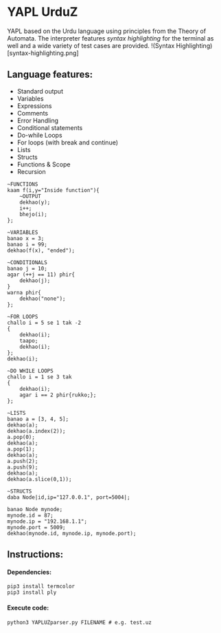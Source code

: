 # YAPL UrduZ
YAPL based on the Urdu language using principles from the Theory of Automata.
The interpreter features *syntax highlighting* for the terminal as well and a wide variety of test cases are provided.
!(Syntax Highlighting)[syntax-highlighting.png]

## Language features:
- Standard output
- Variables
- Expressions
- Comments
- Error Handling
- Conditional statements
- Do-while Loops
- For loops (with break and continue)
- Lists
- Structs
- Functions & Scope
- Recursion


```
~FUNCTIONS
kaam f(i,y="Inside function"){
    ~OUTPUT
    dekhao(y);
    i++;
    bhejo(i);
};

~VARIABLES
banao x = 3;
banao i = 99;
dekhao(f(x), "ended");

~CONDITIONALS
banao j = 10;
agar (++j == 11) phir{
    dekhao(j);	
}
warna phir{
    dekhao("none");
};

~FOR LOOPS
challo i = 5 se 1 tak -2
{ 
    dekhao(i);
    taapo;
    dekhao(i);
}; 
dekhao(i);

~DO WHILE LOOPS
challo i = 1 se 3 tak
{
    dekhao(i);
    agar i == 2 phir{rukko;};
};

~LISTS
banao a = [3, 4, 5];
dekhao(a);
dekhao(a.index(2));
a.pop(0);
dekhao(a);
a.pop(1);
dekhao(a);
a.push(2);
a.push(9);
dekhao(a);
dekhao(a.slice(0,1));

~STRUCTS
daba Node|id,ip="127.0.0.1", port=5004|;

banao Node mynode;
mynode.id = 87;
mynode.ip = "192.168.1.1";
mynode.port = 5009;
dekhao(mynode.id, mynode.ip, mynode.port);

```

## Instructions:

#### Dependencies:
```
pip3 install termcolor
pip3 install ply
```

#### Execute code:
```
python3 YAPLUZparser.py FILENAME # e.g. test.uz
```